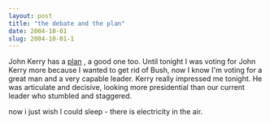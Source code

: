 ```yaml
---
layout: post
title: "the debate and the plan"
date: 2004-10-01
slug: 2004-10-01-1
---
```


John Kerry has a  [plan](http://www.johnkerry.com/plan/) , a good one too.  Until tonight I was voting for John Kerry more because I wanted to get rid of Bush,  now I know I&apos;m voting for a great man and a very capable leader.  Kerry really impressed me tonight.  He was articulate and decisive, looking more presidential than our current leader who stumbled and staggered.    

now i just wish I could sleep - there is electricity in the air.

